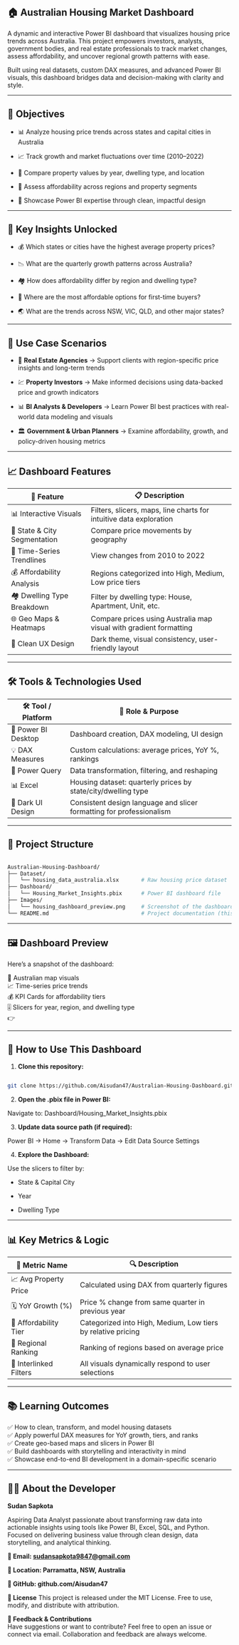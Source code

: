 ## 🏠 Australian Housing Market Dashboard 
A dynamic and interactive Power BI dashboard that visualizes housing price trends across Australia. This project empowers investors, analysts, government bodies, and real estate professionals to track market changes, assess affordability, and uncover regional growth patterns with ease.

Built using real datasets, custom DAX measures, and advanced Power BI visuals, this dashboard bridges data and decision-making with clarity and style.


---
## 🎯 Objectives
- 📊 Analyze housing price trends across states and capital cities in Australia

- 📈 Track growth and market fluctuations over time (2010–2022)

- 🏡 Compare property values by year, dwelling type, and location

- 💸 Assess affordability across regions and property segments

- 🎨 Showcase Power BI expertise through clean, impactful design


---
## 📌 Key Insights Unlocked
- 💰 Which states or cities have the highest average property prices?

- 📉 What are the quarterly growth patterns across Australia?

- 🏘️ How does affordability differ by region and dwelling type?

- 🧭 Where are the most affordable options for first-time buyers?

- 🌏 What are the trends across NSW, VIC, QLD, and other major states?


---
## 💼 Use Case Scenarios
- 🏢 **Real Estate Agencies**
→ Support clients with region-specific price insights and long-term trends

- 💹 **Property Investors**
→ Make informed decisions using data-backed price and growth indicators

- 📊 **BI Analysts & Developers**
→ Learn Power BI best practices with real-world data modeling and visuals

- 🏛️ **Government & Urban Planners**
→ Examine affordability, growth, and policy-driven housing metrics

---
## 📈 Dashboard Features

| 🔧 Feature                  | 📋 Description                                                                 |
|---------------------------|---------------------------------------------------------------------------------|
| 📊 Interactive Visuals     | Filters, slicers, maps, line charts for intuitive data exploration             |
| 📍 State & City Segmentation | Compare price movements by geography                                            |
| 📆 Time-Series Trendlines   | View changes from 2010 to 2022                                                  |
| 💰 Affordability Analysis   | Regions categorized into High, Medium, Low price tiers                           |
| 🏘️ Dwelling Type Breakdown | Filter by dwelling type: House, Apartment, Unit, etc.                         |
| 🌐 Geo Maps & Heatmaps     | Compare prices using Australia map visual with gradient formatting            |
| 🎨 Clean UX Design          | Dark theme, visual consistency, user-friendly layout                            |

---
## 🛠 Tools & Technologies Used

| 🛠 Tool / Platform | 📌 Role & Purpose                                         |
|-------------------|----------------------------------------------------------|
| 🔷 Power BI Desktop | Dashboard creation, DAX modeling, UI design              |
| 💡 DAX Measures    | Custom calculations: average prices, YoY %, rankings     |
| 🧹 Power Query     | Data transformation, filtering, and reshaping           |
| 📊 Excel           | Housing dataset: quarterly prices by state/city/dwelling type |
| 🎨 Dark UI Design  | Consistent design language and slicer formatting for professionalism |

---
## 📁 Project Structure
```bash

Australian-Housing-Dashboard/
├── Dataset/
│   └── housing_data_australia.xlsx       # Raw housing price dataset
├── Dashboard/
│   └── Housing_Market_Insights.pbix      # Power BI dashboard file
├── Images/
│   └── housing_dashboard_preview.png     # Screenshot of the dashboard
└── README.md                             # Project documentation (this file)
```
---
## 🖼️ Dashboard Preview
Here’s a snapshot of the dashboard:

📍 Australian map visuals<br>
📈 Time-series price trends<br>
💰 KPI Cards for affordability tiers<br>
🎚 Slicers for year, region, and dwelling type<br>
👉

---
## 🚀 How to Use This Dashboard
1. **Clone this repository:**

```bash

git clone https://github.com/Aisudan47/Australian-Housing-Dashboard.git
```
2. **Open the .pbix file in Power BI:**

Navigate to: Dashboard/Housing_Market_Insights.pbix

3. **Update data source path (if required):**

Power BI → Home → Transform Data → Edit Data Source Settings

4. **Explore the Dashboard:**

Use the slicers to filter by:

- State & Capital City

- Year

- Dwelling Type

---
## 📊 Key Metrics & Logic

| 📐 Metric Name        | 🔍 Description                                                      |
|-----------------------|----------------------------------------------------------------------|
| 📈 Avg Property Price | Calculated using DAX from quarterly figures                         |
| 🗓️ YoY Growth (%)    | Price % change from same quarter in previous year                    |
| 🌟 Affordability Tier | Categorized into High, Medium, Low tiers by relative pricing        |
| 🧭 Regional Ranking    | Ranking of regions based on average price                           |
| 🔄 Interlinked Filters | All visuals dynamically respond to user selections                   |

---
## 📚 Learning Outcomes
✅ How to clean, transform, and model housing datasets <br>
✅ Apply powerful DAX measures for YoY growth, tiers, and ranks<br>
✅ Create geo-based maps and slicers in Power BI<br>
✅ Build dashboards with storytelling and interactivity in mind<br>
✅ Showcase end-to-end BI development in a domain-specific scenario<br>

---
## 🧑‍💼 About the Developer
**Sudan Sapkota**

Aspiring Data Analyst passionate about transforming raw data into actionable insights using tools like Power BI, Excel, SQL, and Python. Focused on delivering business value through clean design, data storytelling, and analytical thinking.

**📧 Email: sudansapkota9847@gmail.com**

**📍 Location: Parramatta, NSW, Australia**

**💼 GitHub: github.com/Aisudan47**

**📜 License**
This project is released under the MIT License.
Free to use, modify, and distribute with attribution.

**💬 Feedback & Contributions** <br>
Have suggestions or want to contribute?
Feel free to open an issue or connect via email. Collaboration and feedback are always welcome.
